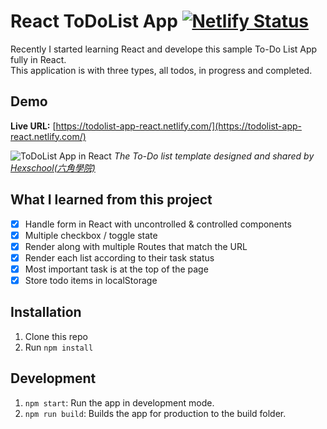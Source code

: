 # React ToDoList App [![Netlify Status](https://api.netlify.com/api/v1/badges/0d28692f-98f6-4f2a-803a-097fd55bcaa8/deploy-status)](https://app.netlify.com/sites/todolist-app-react/deploys)

Recently I started learning React and develope this sample To-Do List App fully in React.<br>
This application is with three types, all todos, in progress and completed.

## Demo

**Live URL:** [https://todolist-app-react.netlify.com/](https://todolist-app-react.netlify.com/)

![ToDoList App in React](https://res.cloudinary.com/pamcy/image/upload/v1562149485/coding/react-todolist.png)
_The To-Do list template designed and shared by [Hexschool(六角學院)](https://hexschool.github.io/THE_F2E_Design/todolist/)_

## What I learned from this project

- [x] Handle form in React with uncontrolled & controlled components
- [x] Multiple checkbox / toggle state
- [x] Render along with multiple Routes that match the URL
- [x] Render each list according to their task status
- [x] Most important task is at the top of the page
- [x] Store todo items in localStorage

## Installation

1. Clone this repo
2. Run `npm install`

## Development

1. `npm start`: Run the app in development mode.
2. `npm run build`: Builds the app for production to the build folder.
